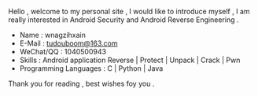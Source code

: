 Hello , welcome to my personal site , I would like to introduce myself , I am really interested in Android Security and Android Reverse Engineering .
- Name : wnagzihxain
- E-Mail : tudouboom@163.com
- WeChat/QQ : 1040500943
- Skills : Android application Reverse | Protect | Unpack | Crack | Pwn
- Programming Languages : C | Python | Java

Thank you for reading , best wishes foy you .







